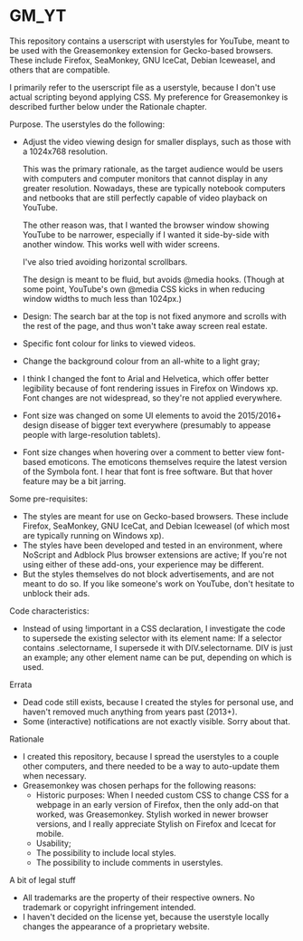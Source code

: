 # GM_YT

This repository contains a userscript with userstyles for YouTube, 
meant to be used with the Greasemonkey extension for Gecko-based browsers.
These include Firefox, SeaMonkey, GNU IceCat, Debian Iceweasel, and others
that are compatible.

I primarily refer to the userscript file as a userstyle, because I don't use 
actual scripting beyond applying CSS. My preference for Greasemonkey is 
described further below under the Rationale chapter.

Purpose.
The userstyles do the following:
* Adjust the video viewing design for smaller displays, such as those with a 1024x768 resolution.

  This was the primary rationale, as the target audience would be users with 
  computers and computer monitors that cannot display in any greater resolution. 
  Nowadays, these are typically notebook computers and netbooks that are still 
  perfectly capable of video playback on YouTube.
  
  The other reason was, that I wanted the browser window showing YouTube to be
  narrower, especially if I wanted it side-by-side with another window. This 
  works well with wider screens.
  
  I've also tried avoiding horizontal scrollbars.
  
  The design is meant to be fluid, but avoids @media hooks.
  (Though at some point, YouTube's own @media CSS kicks in when reducing window widths to much less than 1024px.)

* Design: The search bar at the top is not fixed anymore and scrolls with the rest of the page, and thus won't take away screen real estate.
* Specific font colour for links to viewed videos.
  
* Change the background colour from an all-white to a light gray;
* I think I changed the font to Arial and Helvetica, which offer better legibility because of font rendering issues in Firefox on Windows xp. Font changes are not widespread, so they're not applied everywhere.
* Font size was changed on some UI elements to avoid the 2015/2016+ design disease of bigger text everywhere (presumably to appease people with large-resolution tablets).
* Font size changes when hovering over a comment to better view font-based emoticons. The emoticons themselves require the latest version of the Symbola font. I hear that font is free software. But that hover feature may be a bit jarring.

Some pre-requisites:
* The styles are meant for use on Gecko-based browsers. These include Firefox, SeaMonkey, GNU IceCat, and Debian Iceweasel (of which most are typically running on Windows xp).
* The styles have been developed and tested in an environment, where NoScript and Adblock Plus browser extensions are active; If you're not using either of these add-ons, your experience may be different.
* But the styles themselves do not block advertisements, and are not meant to do so. If you like someone's work on YouTube, don't hesitate to unblock their ads.

Code characteristics:
* Instead of using !important in a CSS declaration, I investigate the code to supersede the existing selector with its element name: If a selector contains .selectorname, I supersede it with DIV.selectorname. DIV is just an example; any other element name can be put, depending on which is used.

Errata
* Dead code still exists, because I created the styles for personal use, and haven't removed much anything from years past (2013+).
* Some (interactive) notifications are not exactly visible. Sorry about that.

Rationale
* I created this repository, because I spread the userstyles to a couple other computers, and there needed to be a way to auto-update them when necessary.
* Greasemonkey was chosen perhaps for the following reasons:
  * Historic purposes: When I needed custom CSS to change CSS for a webpage in an early version of Firefox, then the only add-on that worked, was Greasemonkey. Stylish worked in newer browser versions, and I really appreciate Stylish on Firefox and Icecat for mobile.
  * Usability;
  * The possibility to include local styles.
  * The possibility to include comments in userstyles.

A bit of legal stuff
* All trademarks are the property of their respective owners. No trademark or copyright infringement intended.
* I haven't decided on the license yet, because the userstyle locally changes the appearance of a proprietary website.
